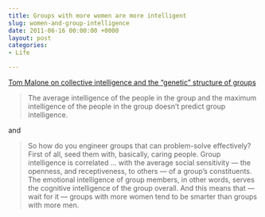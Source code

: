 ```yaml
---
title: Groups with more women are more intelligent
slug: women-and-group-intelligence
date: 2011-06-16 00:00:00 +0000
layout: post
categories: 
- Life

---
```

[Tom Malone on collective intelligence and the &#x201c;genetic&#x201d; structure of groups][google]

> The average intelligence of the people in the group and the maximum intelligence of the people in the group doesn&#x2019;t predict group intelligence.

and

> So how do you engineer groups that can problem-solve effectively? First of all, seed them with, basically, caring people. Group intelligence is correlated &#x2026; with the average social sensitivity &#x2014; the openness, and receptiveness, to others &#x2014; of a group&#x2019;s constituents. The emotional intelligence of group members, in other words, serves the cognitive intelligence of the group overall. And this means that &#x2014; wait for it &#x2014; groups with more women tend to be smarter than groups with more men.

[google]: http://feedproxy.google.com/~r/jblanton/~3/1BeCFFJ7CoQ/
